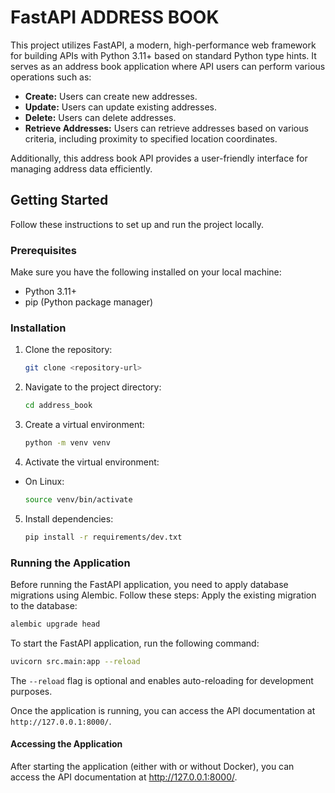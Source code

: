 # FastAPI ADDRESS BOOK

This project utilizes FastAPI, a modern, high-performance web framework for building APIs with Python 3.11+ based on standard Python type hints. It serves as an address book application where API users can perform various operations such as:

- **Create:** Users can create new addresses.
- **Update:** Users can update existing addresses.
- **Delete:** Users can delete addresses.
- **Retrieve Addresses:** Users can retrieve addresses based on various criteria, including proximity to specified location coordinates.

Additionally, this address book API provides a user-friendly interface for managing address data efficiently.


## Getting Started

Follow these instructions to set up and run the project locally.

### Prerequisites

Make sure you have the following installed on your local machine:

- Python 3.11+
- pip (Python package manager)

### Installation

1. Clone the repository:
    ```bash
    git clone <repository-url>
    ```
2. Navigate to the project directory:
    ```bash
    cd address_book
    ```
3. Create a virtual environment:
    ```bash
    python -m venv venv
    ```
4. Activate the virtual environment:

- On Linux:

  ```bash
  source venv/bin/activate
  ```

5. Install dependencies:
    ```bash
    pip install -r requirements/dev.txt
    ```


### Running the Application
Before running the FastAPI application, you need to apply database migrations using Alembic. Follow these steps:
Apply the existing migration to the database:
```bash
alembic upgrade head
```



To start the FastAPI application, run the following command:


```bash
uvicorn src.main:app --reload
```


The `--reload` flag is optional and enables auto-reloading for development purposes.

Once the application is running, you can access the API documentation at `http://127.0.0.1:8000/`.


#### Accessing the Application

After starting the application (either with or without Docker), you can access the API documentation at http://127.0.0.1:8000/.
